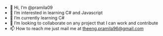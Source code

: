 - 👋 Hi, I’m @pramila09
- 👀 I’m interested in learning C# and Javascript
- 🌱 I’m currently learning C#
- 💞️ I’m looking to collaborate on any project that I can work and contribute
- 📫 How to reach me just mail me at theeng.pramila96@gmail.com

<!---
pramila09/pramila09 is a ✨ special ✨ repository because its `README.md` (this file) appears on your GitHub profile.
You can click the Preview link to take a look at your changes.
--->
